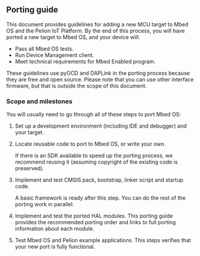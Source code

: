 ## Porting guide

This document provides guidelines for adding a new MCU target to Mbed OS and the Pelion IoT Platform. By the end of this process, you will have ported a new target to Mbed OS, and your device will:

- Pass all Mbed OS tests.
- Run Device Management client.
- Meet technical requirements for Mbed Enabled program.

These guidelines use pyOCD and DAPLink in the porting process because they are free and open source. Please note that you can use other interface firmware, but that is outside the scope of this document.

### Scope and milestones

You will usually need to go through all of these steps to port Mbed OS:

1. Set up a development environment (including IDE and debugger) and your target.

1. Locate reusable code to port to Mbed OS, or write your own.

    If there is an SDK available to speed up the porting process, we recommend reusing it (assuming copyright of the existing code is preserved).

1. Implement and test CMSIS pack, bootstrap, linker script and startup code.

   A basic framework is ready after this step. You can do the rest of the porting work in parallel:

1. Implement and test the ported HAL modules. This porting guide provides the recommended porting order and links to full porting information about each module.

1. Test Mbed OS and Pelion example applications. This steps verifies that your new port is fully functional.
